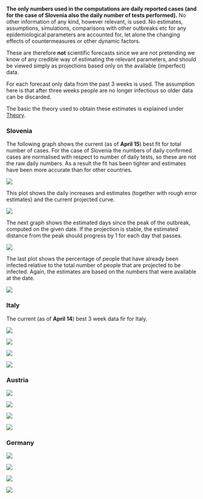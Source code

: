 **The only numbers used in the computations are daily reported cases (and for the case of Slovenia also the daily number of tests performed).** No other information of any kind, however relevant, is used. No estimates, assumptions, simulations, comparisons with other outbreaks etc for any epidemiological parameters are accounted for, let alone the changing effects of countermeasures or other dynamic factors.

These are therefore **not** scientific forecasts since we are not pretending we know of any credible way of estimating the relevant parameters, and should be viewed simply as projections based only on the available (imperfect) data.

For each forecast only data from the past 3 weeks is used. The assumption here is that after three weeks people are no longer infectious so older data can be discarded.

The basic the theory used to obtain these estimates is explained under [Theory](theory.md).

### Slovenia

The following graph shows the current (as of **April 15**) best fit for total number of cases. For the case of Slovenia the numbers of daily confirmed cases are normalised with respect to number of daily tests, so these are not the raw daily numbers. As a result the fit has been tighter and estimates have been more accurate than for other countries. 

![](slologgraf.png)

This plot shows the daily increases and estimates (together with rough error estimates) and the current projected curve.

![](slograf.png)

The next graph shows the estimated days since the peak of the outbreak, computed on the given date. If the projection is stable, the estimated distance from the peak should progress by 1 for each day that passes.

![](slodfgraf.png) 

The last plot shows the percentage of people that have already been infected relative to the total number of people that are projected to be infected. Again, the estimates are based on the numbers that were available at the date. 

![](sloprogplot.png)

### Italy

The current (as of **April 14**) best 3 week data fir for Italy.

![](italyloggraf.png)

![](italygraf.png)

![](italydfgraf.png)

![](italyprogplot.png)

### Austria

![](austrialoggraf.png)

![](austriagraf.png)

![](austriadfgraf.png)

![](austriaprogplot.png)

### Germany

![](germanloggraf.png)

![](germangraf.png)

![](germandfgraf.png)

![](germanprogplot.png)
